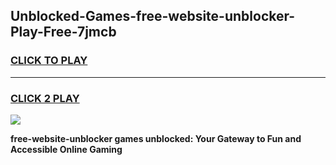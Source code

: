 
## Unblocked-Games-free-website-unblocker-Play-Free-7jmcb
<h3>
<a href="https://premium76.site?title=free-website-unblocker&ref=21A">CLICK TO PLAY</a></h3>
<hr>

<h3>
<a href="https://premium76.site?title=free-website-unblocker&ref=21A">CLICK 2 PLAY</a>
  
</h3>

<a href="https://premium76.site?title=free-website-unblocker&ref=21A"><img src="https://clearcache.store/games.png"></a>


**free-website-unblocker games unblocked: Your Gateway to Fun and Accessible Online Gaming**
